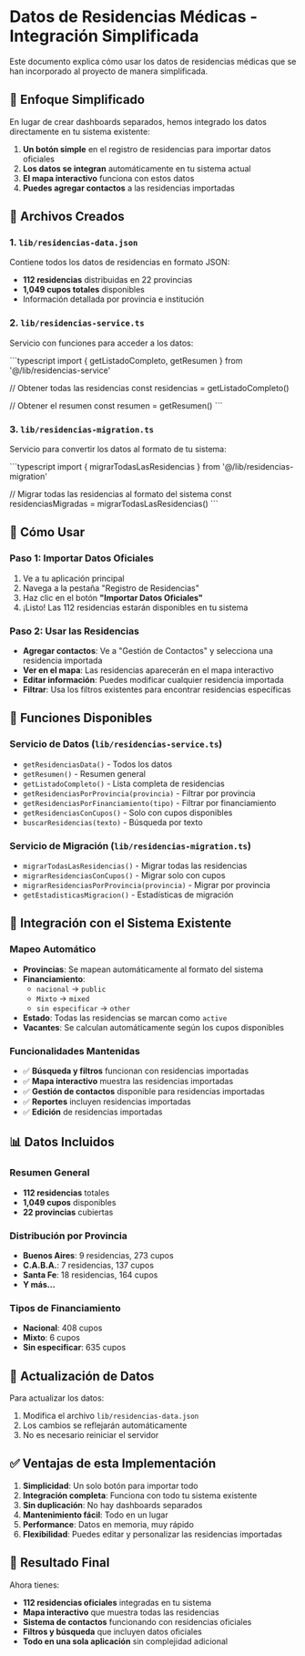 # Datos de Residencias Médicas - Integración Simplificada

Este documento explica cómo usar los datos de residencias médicas que se han incorporado al proyecto de manera simplificada.

## 🎯 Enfoque Simplificado

En lugar de crear dashboards separados, hemos integrado los datos directamente en tu sistema existente:

1. **Un botón simple** en el registro de residencias para importar datos oficiales
2. **Los datos se integran** automáticamente en tu sistema actual
3. **El mapa interactivo** funciona con estos datos
4. **Puedes agregar contactos** a las residencias importadas

## 📁 Archivos Creados

### 1. `lib/residencias-data.json`
Contiene todos los datos de residencias en formato JSON:
- **112 residencias** distribuidas en 22 provincias
- **1,049 cupos totales** disponibles
- Información detallada por provincia e institución

### 2. `lib/residencias-service.ts`
Servicio con funciones para acceder a los datos:

\`\`\`typescript
import { getListadoCompleto, getResumen } from '@/lib/residencias-service'

// Obtener todas las residencias
const residencias = getListadoCompleto()

// Obtener el resumen
const resumen = getResumen()
\`\`\`

### 3. `lib/residencias-migration.ts`
Servicio para convertir los datos al formato de tu sistema:

\`\`\`typescript
import { migrarTodasLasResidencias } from '@/lib/residencias-migration'

// Migrar todas las residencias al formato del sistema
const residenciasMigradas = migrarTodasLasResidencias()
\`\`\`

## 🚀 Cómo Usar

### Paso 1: Importar Datos Oficiales
1. Ve a tu aplicación principal
2. Navega a la pestaña "Registro de Residencias"
3. Haz clic en el botón **"Importar Datos Oficiales"**
4. ¡Listo! Las 112 residencias estarán disponibles en tu sistema

### Paso 2: Usar las Residencias
- **Agregar contactos**: Ve a "Gestión de Contactos" y selecciona una residencia importada
- **Ver en el mapa**: Las residencias aparecerán en el mapa interactivo
- **Editar información**: Puedes modificar cualquier residencia importada
- **Filtrar**: Usa los filtros existentes para encontrar residencias específicas

## 🔧 Funciones Disponibles

### Servicio de Datos (`lib/residencias-service.ts`)
- `getResidenciasData()` - Todos los datos
- `getResumen()` - Resumen general
- `getListadoCompleto()` - Lista completa de residencias
- `getResidenciasPorProvincia(provincia)` - Filtrar por provincia
- `getResidenciasPorFinanciamiento(tipo)` - Filtrar por financiamiento
- `getResidenciasConCupos()` - Solo con cupos disponibles
- `buscarResidencias(texto)` - Búsqueda por texto

### Servicio de Migración (`lib/residencias-migration.ts`)
- `migrarTodasLasResidencias()` - Migrar todas las residencias
- `migrarResidenciasConCupos()` - Migrar solo con cupos
- `migrarResidenciasPorProvincia(provincia)` - Migrar por provincia
- `getEstadisticasMigracion()` - Estadísticas de migración

## 🎨 Integración con el Sistema Existente

### Mapeo Automático
- **Provincias**: Se mapean automáticamente al formato del sistema
- **Financiamiento**: 
  - `nacional` → `public`
  - `Mixto` → `mixed`
  - `sin especificar` → `other`
- **Estado**: Todas las residencias se marcan como `active`
- **Vacantes**: Se calculan automáticamente según los cupos disponibles

### Funcionalidades Mantenidas
- ✅ **Búsqueda y filtros** funcionan con residencias importadas
- ✅ **Mapa interactivo** muestra las residencias importadas
- ✅ **Gestión de contactos** disponible para residencias importadas
- ✅ **Reportes** incluyen residencias importadas
- ✅ **Edición** de residencias importadas

## 📊 Datos Incluidos

### Resumen General
- **112 residencias** totales
- **1,049 cupos** disponibles
- **22 provincias** cubiertas

### Distribución por Provincia
- **Buenos Aires**: 9 residencias, 273 cupos
- **C.A.B.A.**: 7 residencias, 137 cupos
- **Santa Fe**: 18 residencias, 164 cupos
- **Y más...**

### Tipos de Financiamiento
- **Nacional**: 408 cupos
- **Mixto**: 6 cupos
- **Sin especificar**: 635 cupos

## 🔄 Actualización de Datos

Para actualizar los datos:
1. Modifica el archivo `lib/residencias-data.json`
2. Los cambios se reflejarán automáticamente
3. No es necesario reiniciar el servidor

## ✅ Ventajas de esta Implementación

1. **Simplicidad**: Un solo botón para importar todo
2. **Integración completa**: Funciona con todo tu sistema existente
3. **Sin duplicación**: No hay dashboards separados
4. **Mantenimiento fácil**: Todo en un lugar
5. **Performance**: Datos en memoria, muy rápido
6. **Flexibilidad**: Puedes editar y personalizar las residencias importadas

## 🎯 Resultado Final

Ahora tienes:
- **112 residencias oficiales** integradas en tu sistema
- **Mapa interactivo** que muestra todas las residencias
- **Sistema de contactos** funcionando con residencias oficiales
- **Filtros y búsqueda** que incluyen datos oficiales
- **Todo en una sola aplicación** sin complejidad adicional
